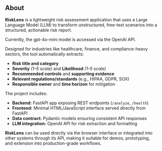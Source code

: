 ## About

**RiskLens** is a lightweight risk assessment application that uses a Large Language Model (LLM) to transform unstructured, free-text scenarios into a structured, actionable risk report. 

Currently, the gpt-4o-mini model is accessed via the OpenAI API.

Designed for industries like healthcare, finance, and compliance-heavy sectors, the tool automatically extracts:  

- **Risk title and category**  
- **Severity** *(1–5 scale)* and **Likelihood** *(1–5 scale)*  
- **Recommended controls** and **supporting evidence**  
- **Relevant regulations/standards** (e.g., HIPAA, GDPR, SOX)  
- **Responsible owner** and **time horizon** for mitigation  

The project includes:  

- **Backend:** FastAPI app exposing REST endpoints (`/analyze`, `/health`)  
- **Frontend:** Minimal HTML/JavaScript interface served directly from FastAPI  
- **Data contract:** Pydantic models ensuring consistent API responses  
- **LLM integration:** OpenAI API for risk extraction and formatting  

**RiskLens** can be used directly via the browser interface or integrated into other systems through its API, making it suitable for demos, prototyping, and extension into production-grade workflows.  
